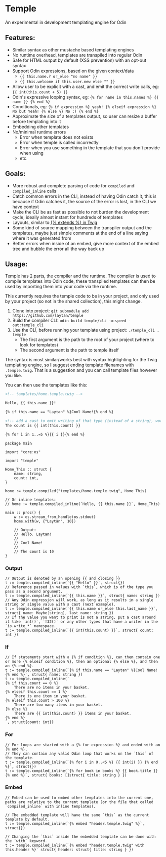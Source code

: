 # Temple

An experimental in development templating engine for Odin

## Features:

* Similar syntax as other mustache based templating engines
* No runtime overhead, templates are transpiled into regular Odin
* Safe for HTML output by default (XSS prevention) with an opt-out syntax
* Support Odin expressions, based on the given context/data
    * `{{ this.name.? or_else "no name" }}`
    * `{{ this.welcome if this.user.new else "" }}`
* Allow user to be explicit with a cast, and emit the correct write calls, eg: `{{ int(this.count + 5) }}`
* Odin's expressive looping syntax, eg: `{% for name in this.names %} {{ name }} {% end %}`
* Conditionals, eg: `{% if expression %} yeah! {% elseif expression %} No but Yeah! {% else %} No :( {% end %}`
* Approximate the size of a templates output, so user can resize a buffer before templating into it
* Embedding other templates
* No/minimal runtime errors
    * Error when template does not exists
    * Error when temple is called incorrectly
    * Error when you use something in the template that you don't provide when using
    * etc.

## Goals:

* More robust and complete parsing of code for `compiled` and `compiled_inline` calls
* Catch common errors in the CLI, instead of having Odin catch it, this is because if Odin catches it, the source of the error is lost, in the CLI we have context
* Make the CLI be as fast as possible to not burden the development cycle, ideally almost instant for hundreds of templates
* Layouts, similar to [{% extends %} in Twig](https://twig.symfony.com/doc/2.x/tags/extends.html)
* Some kind of source mapping between the transpiler output and the templates, maybe just simple comments at the end of a line saying where it was generated from
* Better errors when inside of an embed, give more context of the embed tree and bubble the error all the way back up 

## Usage:

Temple has 2 parts, the compiler and the runtime. The compiler is used to compile templates into Odin code,
these transpiled templates can then be used by importing them into your code via the runtime.

This currently requires the temple code to be in your project, and only used by your project (so not in the shared collection), this might change.

1. Clone into project: `git submodule add https://github.com/laytan/temple`
2. Build the compiler CLI: `odin build temple/cli -o:speed -out:temple_cli`
3. Use the CLI, before running your template using project: `./temple_cli . temple`
    * The first argument is the path to the root of your project (where to look for templates)
    * The second argument is the path to temple itself

The syntax is most similar/works best with syntax highlighting for the Twig templating engine, so I suggest ending template filenames with `.temple.twig`.
That is a suggestion and you can call template files however you like.

You can then use the templates like this:
```html
<!-- templates/home.temple.twig -->

Hello, {{ this.name }}!

{% if this.name == "Laytan" %}Cool Name!{% end %}

<!-- add a cast to emit writing of that type (instead of a string), works with int, i64, f32, byte, rune etc. -->
The count is {{ int(this.count) }} 

{% for i in 1..=5 %}{{ i }}{% end %}
```

```odin
package main

import "core:os"

import "temple"

Home_This :: struct {
    name: string,
    count: int,
}

home := temple.compiled("templates/home.temple.twig", Home_This)

// Or inline templates:
// home := temple.compiled_inline(`Hello, {{ this.name }}`, Home_This)

main :: proc() {
	w := os.stream_from_handle(os.stdout)
	home.with(w, {"Laytan", 10})

    // Output:
    // Hello, Laytan!
    //
    // Cool Name!
    //
    // The count is 10
}
```

### Output

```odin
// Output is denoted by an opening {{ and closing }}
t := temple.compiled_inline(`{{ "Hello" }}`, struct{})
// Reference passed in values with `this`, which is of the type you pass as a second argument.
t := temple.compiled_inline(`{{ this.name }}`, struct{ name: string })
// Any Odin expression will work, as long as it results in a single string or single value with a cast (next example).
t := temple.compiled_inline(`{{ this.name or_else this.last_name }}`, struct{ name: Maybe(string), last_name: string })
// If the value you want to print is not a string, put a cast around it like `int()`, `f32()` or any other types that have a writer in the `io.write_*` namespace.
t := temple.compiled_inline(`{{ int(this.count) }}`, struct{ count: int })
```

### If

```odin
// If statements start with a {% if condition %}, can then contain one or more {% elseif condition %}, then an optional {% else %}, and then an {% end %}.
t := temple.compiled_inline(`{% if this.name == "Laytan" %}Cool Name!{% end %}`, struct{ name: string })
t := temple.compiled_inline(`
{% if this.count == 0 %}
    There are no items in your basket.
{% elseif this.count == 1 %}
    There is one item in your basket.
{% elseif this.count > 100 %}
    There are too many items in your basket.
{% else %}
    There are {{ int(this.count) }} items in your basket.
{% end %}
`, struct{count: int})
```

### For

```odin
// For loops are started with a {% for expression %} and ended with an {% end %}.
// They can contain any valid Odin loop that works on the `this` of the template.
t := temple.compiled_inline(`{% for i in 0..<5 %} {{ int(i) }} {% end %}`, struct{})
t := temple.compiled_inline(`{% for book in books %} {{ book.title }} {% end %}`, struct{ books: []struct{ title: string } })
```

### Embed

```odin
// Embed can be used to embed other templates into the current one, paths are relative to the current template (or the file that called `compiled_inline` with inline templates).

// The embedded template will have the same `this` as the current template by default.
t := temple.compiled_inline(`{% embed "header.temple.twig" %}`, struct{})

// Changing the `this` inside the embedded template can be done with the `with` keyword.
t := temple.compiled_inline(`{% embed "header.temple.twig" with this.header %}` struct{ header: struct{ title: string } })
